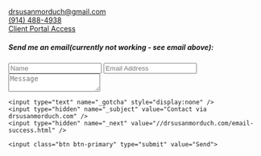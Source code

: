 [drsusanmorduch@gmail.com](mailto:drsusanmorduch@gmail.com)  
[(914) 488-4938](tel:9144884938)  
[Client Portal Access](https://drsusanmorduch.clientsecure.me "Client Portal access")

##### Send me an email(currently not working - see email above):

<form method="POST" action="//formspree.io/susan@drsusanmorduch.com">
	<input class="form-control margin-trailer-tiny" type="text" name="name" placeholder="Name">
	<input class="form-control margin-trailer-tiny" type="email" name="_replyto" placeholder="Email Address">
	<textarea class="form-control margin-trailer-tiny" name="body" placeholder="Message"></textarea>

	<input type="text" name="_gotcha" style="display:none" />
	<input type="hidden" name="_subject" value="Contact via drsusanmorduch.com" />
	<input type="hidden" name="_next" value="//drsusanmorduch.com/email-success.html" />

	<input class="btn btn-primary" type="submit" value="Send">
</form>
